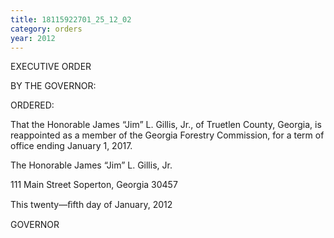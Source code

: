 ```yaml
---
title: 18115922701_25_12_02
category: orders
year: 2012
---
```

 

EXECUTIVE ORDER

BY THE GOVERNOR:

ORDERED:

That the Honorable James “Jim” L. Gillis, Jr., of Truetlen County,
Georgia, is reappointed as a member of the Georgia Forestry
Commission, for a term of office ending January 1, 2017.

The Honorable James “Jim” L. Gillis, Jr.

111 Main Street
Soperton, Georgia 30457

This twenty—ﬁfth day of January, 2012

  

    
  

GOVERNOR

